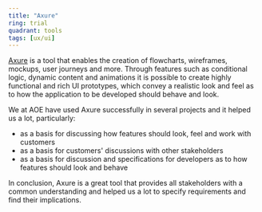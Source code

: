 ```yaml
---
title: "Axure"
ring: trial
quadrant: tools
tags: [ux/ui]
---
```


[Axure](https://www.axure.com/) is a tool that enables the creation of flowcharts, wireframes, mockups, user journeys and more.
Through features such as conditional logic, dynamic content and animations it is possible to create highly functional and rich UI prototypes, which convey a realistic look and feel as to how the application to be developed should behave and look.

We at AOE have used Axure successfully in several projects and it helped us a lot, particularly:

- as a basis for discussing how features should look, feel and work with customers
- as a basis for customers' discussions with other stakeholders
- as a basis for discussion and specifications for developers as to how features should look and behave

In conclusion, Axure is a great tool that provides all stakeholders with a common understanding and helped us a lot to specify requirements and find their implications.
